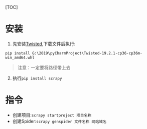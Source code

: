 [TOC]

# 安装
1. 先安装[Twisted](http://www.lfd.uci.edu/~gohlke/pythonlibs/#twisted),下载文件后执行:

`pip install G:\2019\pyCharmProject\Twisted-19.2.1-cp36-cp36m-win_amd64.whl` 
> 注意：一定要将路径带上去

2. 执行`pip install scrapy`

# 指令
- 创建项目:`scrapy startproject 项目名称`
- 创建Spider:`scrapy genspider 文件名称 网站域名`